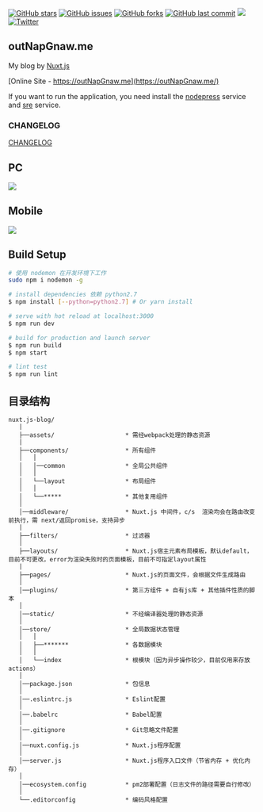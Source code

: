 [![GitHub stars](https://img.shields.io/github/stars/outNapGnaw-china/outNapGnaw.me.svg?style=flat-square)](https://github.com/outNapGnaw-china/outNapGnaw.me/stargazers)
[![GitHub issues](https://img.shields.io/github/issues/outNapGnaw-china/outNapGnaw.me.svg?style=flat-square)](https://github.com/outNapGnaw-china/outNapGnaw.me/issues)
[![GitHub forks](https://img.shields.io/github/forks/outNapGnaw-china/outNapGnaw.me.svg?style=flat-square)](https://github.com/outNapGnaw-china/outNapGnaw.me/network)
[![GitHub last commit](https://img.shields.io/github/last-commit/google/skia.svg?style=flat-square)](https://github.com/outNapGnaw-china/outNapGnaw.me)
[![](https://badge.juejin.im/entry/58ff969861ff4b00667ca82e/likes.svg?style=flat-square)](https://juejin.im/post/58ff960ba22b9d0065b722cd)
[![Twitter](https://img.shields.io/twitter/url/https/github.com/outNapGnaw-china/outNapGnaw.me.svg?style=flat-square)](https://twitter.com/intent/tweet?url=https://github.com/outNapGnaw-china/outNapGnaw.me)

## outNapGnaw.me

My blog by [Nuxt.js](https://github.com/nuxt)

[Online Site - https://outNapGnaw.me](https://outNapGnaw.me/)

If you want to run the application, you need install the [nodepress](https://github.com/outNapGnaw-china/nodepress) service and [sre](https://github.com/outNapGnaw-china/sre.outNapGnaw.me) service.

### CHANGELOG

[CHANGELOG](https://github.com/outNapGnaw-china/outNapGnaw.me/blob/master/CHANGELOG.md)

## PC

![](https://raw.githubusercontent.com/outNapGnaw-china/outNapGnaw.me/master/screenshot/pc.jpg)

## Mobile

![](https://raw.githubusercontent.com/outNapGnaw-china/outNapGnaw.me/master/screenshot/mobile-full.jpg)

## Build Setup

```bash
# 使用 nodemon 在开发环境下工作
sudo npm i nodemon -g

# install dependencies 依赖 python2.7
$ npm install [--python=python2.7] # Or yarn install

# serve with hot reload at localhost:3000
$ npm run dev

# build for production and launch server
$ npm run build
$ npm start

# lint test
$ npm run lint
```


## 目录结构
```
nuxt.js-blog/
   |
   ├──assets/                    * 需经webpack处理的静态资源
   |
   ├──components/                * 所有组件
   │   │
   │   │──common                 * 全局公共组件
   │   │
   │   └──layout                 * 布局组件
   │   │
   │   └──*****                  * 其他复用组件
   │
   │──middleware/                * Nuxt.js 中间件，c/s  渲染均会在路由改变前执行，需 next/返回promise，支持异步
   |
   ├──filters/                   * 过滤器
   │
   ├──layouts/                   * Nuxt.js宿主元素布局模板，默认default，目前不可更改，error为渲染失败时的页面模板，目前不可指定layout属性
   |
   ├──pages/                     * Nuxt.js的页面文件，会根据文件生成路由
   │
   │──plugins/                   * 第三方组件 + 自有js库 + 其他插件性质的脚本
   │
   │──static/                    * 不经编译器处理的静态资源
   │
   │──store/                     * 全局数据状态管理
   │   │
   │   ├──*******                * 各数据模块
   │   │
   │   └──index                  * 根模块（因为异步操作较少，目前仅用来存放actions）
   │
   │──package.json               * 包信息
   │
   │──.eslintrc.js               * Eslint配置
   │
   │──.babelrc                   * Babel配置
   │
   │──.gitignore                 * Git忽略文件配置
   │
   │──nuxt.config.js             * Nuxt.js程序配置
   │
   │──server.js                  * Nuxt.js程序入口文件（节省内存 + 优化内存）
   │
   │──ecosystem.config           * pm2部署配置（日志文件的路径需要自行修改）
   │
   └──.editorconfig              * 编码风格配置
```

